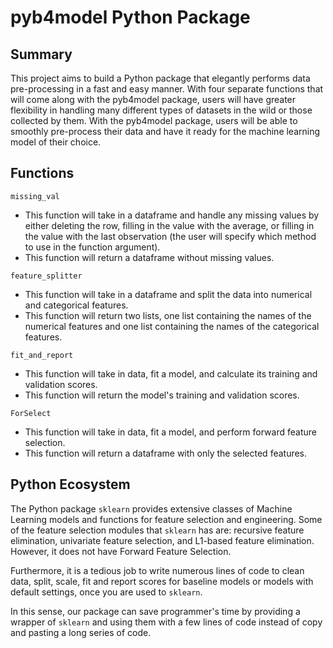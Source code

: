 # pyb4model Python Package

## Summary
This project aims to build a Python package that elegantly performs data pre-processing in a fast and easy manner. With four separate functions that will come along with the pyb4model package, users will have greater flexibility in handling many different types of datasets in the wild or those collected by them. With the pyb4model package, users will be able to smoothly pre-process their data and have it ready for the machine learning model of their choice.

## Functions
`missing_val`
- This function will take in a dataframe and handle any missing values by either deleting the row, filling in the value with the average, or filling in the value with the last observation (the user will specify which method to use in the function argument).
- This function will return a dataframe without missing values.

`feature_splitter`
- This function will take in a dataframe and split the data into numerical and categorical features.
- This function will return two lists, one list containing the names of the numerical features and one list containing the names of the categorical features.

`fit_and_report`
- This function will take in data, fit a model, and calculate its training and validation scores.
- This function will return the model's training and validation scores.

`ForSelect`
- This function will take in data, fit a model, and perform forward feature selection.
- This function will return a dataframe with only the selected features.

## Python Ecosystem

The Python package `sklearn` provides extensive classes of Machine Learning models and functions for feature selection and engineering. Some of the feature selection modules that `sklearn` has are: recursive feature elimination, univariate feature selection, and L1-based feature elimination. However, it does not have Forward Feature Selection.

Furthermore, it is a tedious job to write numerous lines of code to clean data, split, scale, fit and report scores for baseline models or models with default settings, once you are used to `sklearn`. 

In this sense, our package can save programmer's time by providing a wrapper of `sklearn` and using them with a few lines of code instead of copy and pasting a long series of code.
